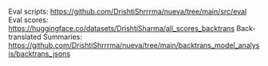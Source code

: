 Eval scripts: https://github.com/DrishtiShrrrma/nueva/tree/main/src/eval
Eval scores: https://huggingface.co/datasets/DrishtiSharma/all_scores_backtrans
Back-translated Summaries: https://github.com/DrishtiShrrrma/nueva/tree/main/backtrans_model_analysis/backtrans_jsons




